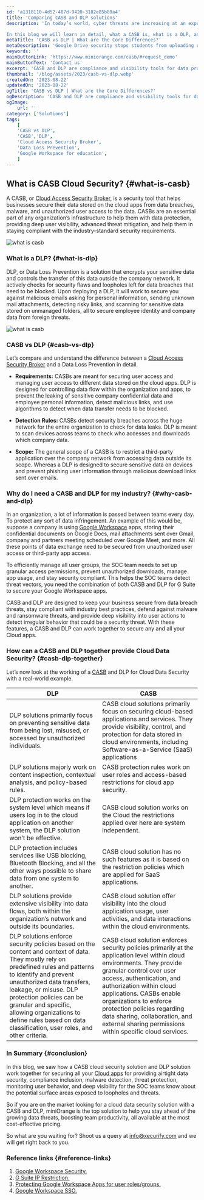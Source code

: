 ```yaml
---
id: 'a1318110-4d52-487d-9420-3182e85b89a4'
title: 'Comparing CASB and DLP solutions'
description: 'In today’s world, cyber threats are increasing at an exponential rate causing a scare in the industry where users and their data might fall in the wrong hands leading to catastrophic disasters with data leaks. For creating a safer environment for the user by implementing all the regulatory security standards and rules as stated by their respective industries, organizations turn to use a Cloud Access Security Broker and a Data Loss Prevention tool for security and compliance.

In this blog we will learn in detail, what a CASB is, what is a DLP, and what are the differences between the two, and the benefits of using both of them together for your enterprise.'
metaTitle: 'CASB vs DLP | What are the Core Differences?'
metaDescription: 'Google Drive security stops students from uploading unwanted files on Google Drive assignment folders. This ensures security for Google Workspace for education.'
keywords: ''
mainButtonLink: 'https://www.miniorange.com/casb/#request_demo'
mainButtonText: 'Contact us'
excerpt: 'CASB and DLP are compliance and visibility tools for data protection. CASB secures data stored on the cloud and DLP protects against data misuse on the system.'
thumbnail: '/blog/assets/2023/casb-vs-dlp.webp'
createdOn: '2023-08-22'
updatedOn: '2023-08-22'
ogTitle: 'CASB vs DLP | What are the Core Differences?'
ogDescription: 'CASB and DLP are compliance and visibility tools for data protection. CASB secures data stored on the cloud and DLP protects against data misuse on the system.'
ogImage:
    url: ''
category: ['Solutions']
tags:
    [
    'CASB vs DLP',
    'CASB','DLP',
    'Cloud Access Security Broker',
    'Data Loss Prevention',
    'Google Workspace for education',
    ]
---
```


## What is CASB Cloud Security? {#what-is-casb}

A CASB, or [Cloud Access Security Broker](https://www.miniorange.com/casb/), is a security tool that helps businesses secure their data stored on the cloud apps from data breaches, malware, and unauthorized user access to the data. CASBs are an essential part of any organization’s infrastructure to help them with data protection, providing deep user visibility, advanced threat mitigation, and help them in staying compliant with the industry-standard security requirements.

![what is casb](/blog/assets/2023/casb-cloud-security.webp)

### What is a DLP? {#what-is-dlp}

DLP, or Data Loss Prevention is a solution that encrypts your sensitive data and controls the transfer of this data outside the company network. It actively checks for security flaws and loopholes left for data breaches that need to be blocked. Upon deploying a DLP, it will work to secure you against malicious emails asking for personal information, sending unknown mail attachments, detecting risky links, and scanning for sensitive data stored on unmanaged folders, all to secure employee identity and company data from foreign threats.

![what is casb](/blog/assets/2023/data-loss-prevention.webp)

### CASB vs DLP {#casb-vs-dlp}

Let’s compare and understand the difference between a [Cloud Access Security Broker](https://www.miniorange.com/casb/solutions/) and a Data Loss Prevention in detail.

- **Requirements:** CASBs are meant for securing user access and managing user access to different data stored on the cloud apps. DLP is designed for controlling data flow within the organization and apps, to prevent the leaking of sensitive company confidential data and employee personal information, detect malicious links, and use algorithms to detect when data transfer needs to be blocked.

- **Detection Rules:** CASBs detect security breaches across the huge network for the entire organization to check for data leaks. DLP is meant to scan devices across teams to check who accesses and downloads which company data.

- **Scope:** The general scope of a CASB is to restrict a third-party application over the company network from accessing data outside its scope. Whereas a DLP is designed to secure sensitive data on devices and prevent phishing user information through malicious download links sent over emails.

### Why do I need a CASB and DLP for my industry? {#why-casb-and-dlp}

In an organization, a lot of information is passed between teams every day. To protect any sort of data infringement. An example of this would be, suppose a company is using [Google Workspace](https://www.miniorange.com/casb/integrations/google-workspace) apps, storing their confidential documents on Google Docs, mail attachments sent over Gmail, company and partners meeting scheduled over Google Meet, and more. All these points of data exchange need to be secured from unauthorized user access or third-party app access.

To efficiently manage all user groups, the SOC team needs to set up granular access permissions, prevent unauthorized downloads, manage app usage, and stay security compliant. This helps the SOC teams detect threat vectors, you need the combination of both CASB and DLP for G Suite to secure your Google Workspace apps.

CASB and DLP are designed to keep your business secure from data breach threats, stay compliant with industry best practices, defend against malware and ransomware threats, and provide deep visibility into user actions to detect irregular behavior that could be a security threat. With these features, a CASB and DLP can work together to secure any and all your Cloud apps.

### How can a CASB and DLP together provide Cloud Data Security? {#casb-dlp-together}

Let’s now look at the working of a [CASB](https://www.miniorange.com/blog/what-are-the-4-pillars-of-casb/) and DLP for Cloud Data Security with a real-world example.

| DLP | CASB |
|-----|-------|
| DLP solutions primarily focus on preventing sensitive data from being lost, misused, or accessed by unauthorized individuals. | CASB cloud solutions primarily focus on securing cloud-based applications and services. They provide visibility, control, and protection for data stored in cloud environments, including Software-as-a-Service (SaaS) applications |
|DLP solutions majorly work on content inspection, contextual analysis, and policy-based rules.|CASB protection rules work on user roles and access-based restrictions for cloud app security.|
|DLP protection works on the system level which means if users log in to the cloud application on another system, the DLP solution won’t be effective.|CASB cloud solution works on the Cloud the restrictions applied over here are system independent.|
|DLP protection includes services like USB blocking, Bluetooth Blocking, and all the other ways possible to share data from one system to another.|CASB cloud solution has no such features as it is based on the restriction policies which are applied for SaaS applications.|
|DLP solutions provide extensive visibility into data flows, both within the organization’s network and outside its boundaries.|CASB cloud solution offer visibility into the cloud application usage, user activities, and data interactions within the cloud environments.|
|DLP solutions enforce security policies based on the content and context of data. They mostly rely on predefined rules and patterns to identify and prevent unauthorized data transfers, leakage, or misuse. DLP protection policies can be granular and specific, allowing organizations to define rules based on data classification, user roles, and other criteria.|CASB cloud solution enforces security policies primarily at the application level within cloud environments. They provide granular control over user access, authentication, and authorization within cloud applications. CASBs enable organizations to enforce protection policies regarding data sharing, collaboration, and external sharing permissions within specific cloud services.|

### In Summary {#conclusion}

In this blog, we saw how a CASB cloud security solution and DLP solution work together for securing all your [Cloud apps](https://www.miniorange.com/blog/atlassian-security-for-jira-and-confluence-with-casb/) for providing airtight data security, compliance inclusion, malware detection, threat protection, monitoring user behavior, and deep visibility for the SOC teams know about the potential surface areas exposed to loopholes and threats.

So if you are on the market looking for a cloud data security solution with a CASB and DLP, miniOrange is the top solution to help you stay ahead of the growing data threats, boosting team productivity, all available at the most cost-effective pricing.

So what are you waiting for? Shoot us a query at [info@xecurify.com](mailto:info@xecurify.com) and we will get right back to you.

### Reference links  {#reference-links}

1. [Google Workspace Security.](https://www.miniorange.com/reverse-proxy/google-workspace-account-security)
2. [G Suite IP Restriction.](https://www.miniorange.com/blog/secure-access-control-for-google-workspace-gsuite-apps/)
3. [Protecting Google Workspace Apps for user roles/groups.](https://miniorange.medium.com/protecting-google-workspace-apps-based-on-user-roles-groups-1ca9aab2781e)
4. [Google Workspace SSO.](https://www.miniorange.com/google-apps-single-sign-on-(sso))
